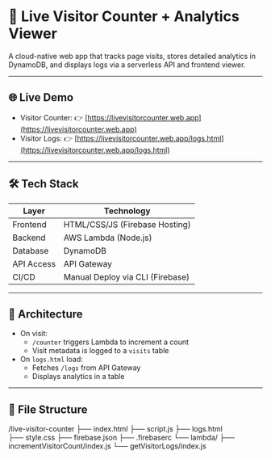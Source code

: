 # 🔢 Live Visitor Counter + Analytics Viewer

A cloud-native web app that tracks page visits, stores detailed analytics in DynamoDB, and displays logs via a serverless API and frontend viewer.

---

## 🌐 Live Demo

- Visitor Counter: 👉 [https://livevisitorcounter.web.app](https://livevisitorcounter.web.app)
- Visitor Logs: 👉 [https://livevisitorcounter.web.app/logs.html](https://livevisitorcounter.web.app/logs.html)

---

## 🛠️ Tech Stack

| Layer      | Technology                       |
|------------|----------------------------------|
| Frontend   | HTML/CSS/JS (Firebase Hosting)   |
| Backend    | AWS Lambda (Node.js)             |
| Database   | DynamoDB                         |
| API Access | API Gateway                      |
| CI/CD      | Manual Deploy via CLI (Firebase) |

---

## 🔄 Architecture

- On visit:
  - `/counter` triggers Lambda to increment a count
  - Visit metadata is logged to a `visits` table
- On `logs.html` load:
  - Fetches `/logs` from API Gateway
  - Displays analytics in a table

---

## 📁 File Structure
/live-visitor-counter
├── index.html
├── script.js
├── logs.html         
├── style.css
├── firebase.json
├── .firebaserc
└── lambda/
├── incrementVisitorCount/index.js
└── getVisitorLogs/index.js